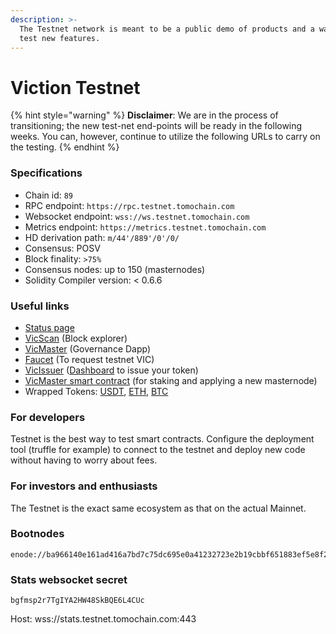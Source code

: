 ```yaml
---
description: >-
  The Testnet network is meant to be a public demo of products and a way for to
  test new features.
---
```


# Viction Testnet

{% hint style="warning" %}
**Disclaimer**: We are in the process of transitioning; the new test-net end-points will be ready in the following weeks. You can, however, continue to utilize the following URLs to carry on the testing.
{% endhint %}

### Specifications

* Chain id: `89`
* RPC endpoint: `https://rpc.testnet.tomochain.com`
* Websocket endpoint: `wss://ws.testnet.tomochain.com`
* Metrics endpoint: `https://metrics.testnet.tomochain.com`
* HD derivation path: `m/44'/889'/0'/0/`
* Consensus: POSV
* Block finality: `>75%`
* Consensus nodes: up to 150 (masternodes)
* Solidity Compiler version: < 0.6.6



### Useful links

* [Status page](https://stats.testnet.tomochain.com/)
* [VicScan](https://testnet.tomoscan.io/) (Block explorer)
* [VicMaster](https://master.testnet.tomochain.com/) (Governance Dapp)
* [Faucet](https://faucet.testnet.tomochain.com/) (To request testnet VIC)
* [VicIssuer](https://issuer.testnet.tomochain.com/) ([Dashboard](https://medium.com/Viction/how-to-deploy-a-trc-21-token-on-Viction-in-a-few-clicks-d0290f918b9a) to issue your token)
* [VicMaster smart contract](https://scan.testnet.tomochain.com/address/0x0000000000000000000000000000000000000088) (for staking and applying a new masternode)
* Wrapped Tokens: [USDT](https://scan.testnet.tomochain.com/address/0xc7ecCc9da22aBAAf9cfe311BFD9a55437eA05c2c), [ETH](https://scan.testnet.tomochain.com/address/0xf55F13Fde623c00d6b0C7bfc6557735040aA6a08), [BTC](https://scan.testnet.tomochain.com/address/0x11c2cAF973db997b8a9b5689b33962E1AedEA968)



### For developers

Testnet is the best way to test smart contracts. Configure the deployment tool (truffle for example) to connect to the testnet and deploy new code without having to worry about fees.

### For investors and enthusiasts

The Testnet is the exact same ecosystem as that on the actual Mainnet.

### Bootnodes

```
enode://ba966140e161ad416a7bd7c75dc695e0a41232723e2b19cbbf651883ef5e8f2528801b17b9d63152814d219a58a4fcc3e3c877486e64057523f6714092348efa@51.159.20.13:30301
```

### Stats websocket secret

`bgfmsp2r7TgIYA2HW48SkBQE6L4CUc`

Host: wss://stats.testnet.tomochain.com:443
